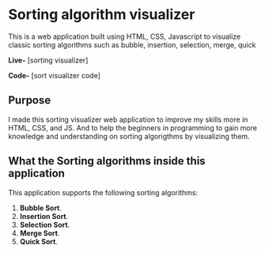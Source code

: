# Sorting algorithm visualizer

This is a web application built using HTML, CSS, Javascript to visualize classic sorting algorithms such as bubble, insertion, selection, merge, quick 

**Live-** [sorting visualizer]

**Code-** [sort visualizer code]

## Purpose

I made this sorting visualizer web application to improve my skills more in
HTML, CSS, and JS. And to help the beginners in programming to gain more knowledge and understanding on sorting algorigthms by visualizing them.

## What the Sorting algorithms inside this application

This application supports the following sorting algorithms:

1. **Bubble Sort**.
2. **Insertion Sort**.
3. **Selection Sort**.
4. **Merge Sort**.
5. **Quick Sort**.

